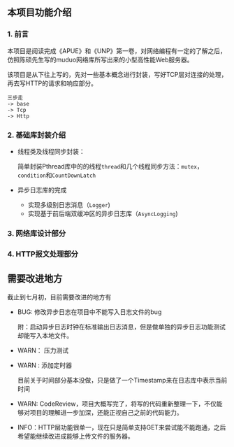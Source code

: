 ## 本项目功能介绍



### 1. 前言

​	本项目是阅读完成《APUE》和《UNP》第一卷，对网络编程有一定的了解之后，仿照陈硕先生写的muduo网络库所写出来的小型高性能Web服务器。

​	该项目是从下往上写的，先对一些基本概念进行封装，写好TCP层对连接的处理，再去写HTTP的请求和响应部分。

```
三步走
-> base
-> Tcp
-> Http
```



### 2. 基础库封装介绍

- 线程类及线程同步封装：

  简单封装Pthread库中的的线程`thread`和几个线程同步方法：`mutex`，`condition`和`CountDownLatch`

- 异步日志库的完成

  - 实现多级别日志消息（`Logger`)
  - 实现基于前后端双缓冲区的异步日志库（`AsyncLogging`)



### 3.  网络库设计部分



### 4. HTTP报文处理部分











## 需要改进地方

截止到七月初，目前需要改进的地方有

- BUG: 修改异步日志在项目中不能写入日志文件的bug

  附：启动异步日志时钟在标准输出日志消息，但是做单独的异步日志功能测试却能写入本地文件。

- WARN： 压力测试

- WARN : 添加定时器

  目前关于时间部分基本没做，只是做了一个Timestamp来在日志库中表示当前时间

- WARN: CodeReview，项目大概写完了，将写的代码重新整理一下，不仅能够对项目的理解进一步加深，还能正视自己之前的代码能力。

- INFO：HTTP层功能很单一，现在只是简单支持GET来尝试能不能跑通，之后希望能继续改进成能够上传文件的服务器。
